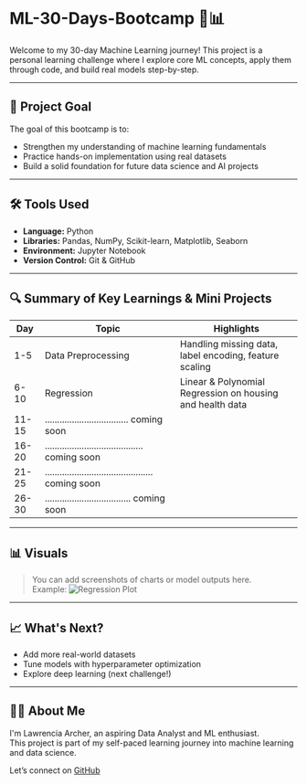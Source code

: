 # ML-30-Days-Bootcamp 🧠📊

Welcome to my 30-day Machine Learning journey! This project is a personal learning challenge where I explore core ML concepts, apply them through code, and build real models step-by-step.

---

## 📌 Project Goal

The goal of this bootcamp is to:
- Strengthen my understanding of machine learning fundamentals
- Practice hands-on implementation using real datasets
- Build a solid foundation for future data science and AI projects

---

## 🛠 Tools Used

- **Language:** Python  
- **Libraries:** Pandas, NumPy, Scikit-learn, Matplotlib, Seaborn  
- **Environment:** Jupyter Notebook  
- **Version Control:** Git & GitHub  

---

## 🔍 Summary of Key Learnings & Mini Projects

| Day | Topic | Highlights |
|-----|-------|-----------|
| 1-5 | Data Preprocessing | Handling missing data, label encoding, feature scaling |
| 6-10 | Regression | Linear & Polynomial Regression on housing and health data |
| 11-15 |.................................. coming soon |
| 16-20 |........................................ coming soon |
| 21-25 |............................................ coming soon  |
| 26-30 |................................... coming soon |

---

## 📊 Visuals

> You can add screenshots of charts or model outputs here.  
Example:
![Regression Plot](https://github.com/yourusername/ML-30-Days-Bootcamp/blob/main/images/regression_plot.png)

---

## 📈 What's Next?

- Add more real-world datasets
- Tune models with hyperparameter optimization
- Explore deep learning (next challenge!)

---

## 🙋‍♀️ About Me

I'm Lawrencia Archer, an aspiring Data Analyst and ML enthusiast.  
This project is part of my self-paced learning journey into machine learning and data science.

Let’s connect on [GitHub](https://github.com/llawlaw23)
